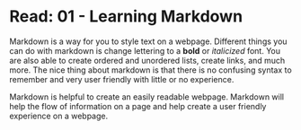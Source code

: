 # Read: 01 - Learning Markdown
Markdown is a way for you to style text on a webpage. Different things you can do with markdown is change lettering to a **bold** or *italicized* font. You are also able to create ordered and unordered lists, create links, and much more. The nice thing about markdown is that there is no confusing syntax to remember and very user friendly with little or no experience.

Markdown is helpful to create an easily readable webpage. Markdown will help the flow of information on a page and help create a user friendly experience on a webpage.
